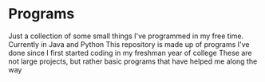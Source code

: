 # Programs
Just a collection of some small things I've programmed in my free time. Currently in Java and Python
This repository is made up of programs I've done since I first started coding in my freshman year of college
These are not large projects, but rather basic programs that have helped me along the way
